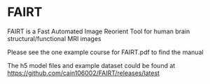 # FAIRT
FAIRT is a Fast Automated Image Reorient Tool for human brain structural/functional MRI images

Please see the one example course for FAIRT.pdf to find the manual

The h5 model files and example dataset could be found at https://github.com/cain106002/FAIRT/releases/latest
